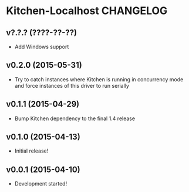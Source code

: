 Kitchen-Localhost CHANGELOG
===========================

v?.?.? (????-??-??)
-------------------
- Add Windows support

v0.2.0 (2015-05-31)
-------------------
- Try to catch instances where Kitchen is running in concurrency mode and force
  instances of this driver to run serially

v0.1.1 (2015-04-29)
-------------------
- Bump Kitchen dependency to the final 1.4 release

v0.1.0 (2015-04-13)
-------------------
- Initial release!

v0.0.1 (2015-04-10)
-------------------
- Development started!
